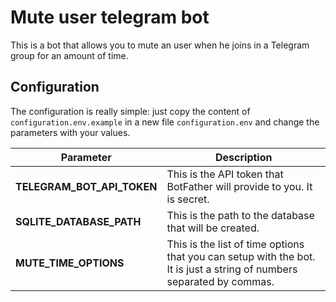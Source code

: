 # Mute user telegram bot

This is a bot that allows you to mute an user when he joins in a Telegram group for an amount of time.

## Configuration

The configuration is really simple: just copy the content of `configuration.env.example` in a new file `configuration.env` and change the parameters with your values.

| Parameter      | Description |
| ----------- | ----------- |
| **TELEGRAM_BOT_API_TOKEN** | This is the API token that BotFather will provide to you. It is secret.       |
| **SQLITE_DATABASE_PATH**  | This is the path to the database that will be created.        |
| **MUTE_TIME_OPTIONS** | This is the list of time options that you can setup with the bot. It is just a string of numbers separated by commas. |